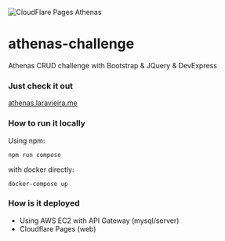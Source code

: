 ![CloudFlare Pages Athenas](https://img.shields.io/endpoint?url=https://cloudflare-pages-badges.laravieira.workers.dev/?projectName=athenas)

# athenas-challenge
Athenas CRUD challenge with Bootstrap &amp; JQuery &amp; DevExpress

### Just check it out
[athenas.laravieira.me](https://athenas.laravieira.me/)

### How to run it locally
Using npm:
```shell
npm run compose
```
with docker directly:
```shell
docker-compose up
```

### How is it deployed
* Using AWS EC2 with API Gateway (mysql/server)
* Cloudflare Pages (web)